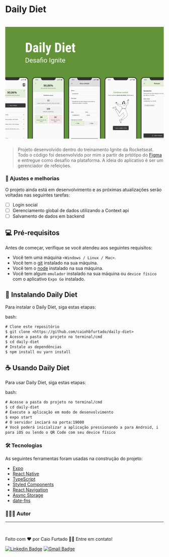 # Daily Diet

<h1 align="center">
  <img alt="Daily Diet" title="Daily Diet" src="./assets/banner.png" />
</h1>

> Projeto desenvolvido dentro do treinamento Ignite da Rocketseat. Todo o código foi desenvolvido por mim a partir de prtótipo do [Figma](https://www.figma.com/file/uq7J2k114VHlNKTgbdwy6Q/Daily-Diet-(Copy)?node-id=2%3A12&t=Vg3kucrTxy86H3Xt-0) e entregue como desafio na plataforma. A ideia do aplicativo é ser um gerenciador de refeições.  
### 🚧 Ajustes e melhorias

O projeto ainda está em desenvolvimento e as próximas atualizações serão voltadas nas seguintes tarefas:

- [ ] Login social
- [ ] Gerenciamento global de dados utilizando a Context api 
- [ ] Salvamento de dados em backend
## 💻 Pré-requisitos

Antes de começar, verifique se você atendeu aos seguintes requisitos:
* Você tem uma máquina `<Windows / Linux / Mac>`.
* Você tem o [git](https://git-scm.com) instalado na sua máquina.
* Você tem o [node](https://nodejs.org/en/) instalado na sua máquina.
* Você tem algum `emulador` instalado na sua máquina ou `device físico` com o aplicativo `Expo Go` instalado.

## 🚀 Instalando Daily Diet

Para instalar o Daily Diet, siga estas etapas:

bash:
```
# Clone este repositório
$ git clone <https://github.com/caiohbfurtado/daily-diet>
# Acesse a pasta do projeto no terminal/cmd
$ cd daily-diet
# Instale as dependências
$ npm install ou yarn install
```

## ☕ Usando Daily Diet

Para usar Daily Diet, siga estas etapas:

bash:
```
# Acesse a pasta do projeto no terminal/cmd
$ cd daily-diet
# Execute a aplicação em modo de desenvolvimento
$ expo start
# O servidor inciará na porta:19000
# Você poderá inicializar a aplicação pressionando a para Android, i para iOS ou lendo o QR Code com seu device físico
```

### 🛠 Tecnologias

As seguintes ferramentas foram usadas na construção do projeto:

- [Expo](https://expo.io/)
- [React Native](https://reactnative.dev/)
- [TypeScript](https://www.typescriptlang.org/)
- [Styled Components](https://styled-components.com/)
- [React Navigation](https://reactnavigation.org/)
- [Async Storage](https://react-native-async-storage.github.io/async-storage/docs/usage/)
- [date-fns](https://date-fns.org/)

### 👨🏾‍💻 Autor
---

 <img style="border-radius: 50%;" src="https://github.com/caiohbfurtado.png" width="100px;" alt=""/>

Feito com ❤️ por Caio Furtado 👋🏽 Entre em contato!

[![Linkedin Badge](https://img.shields.io/badge/-Caio-blue?style=flat-square&logo=Linkedin&logoColor=white&link=https://www.linkedin.com/in/tgmarinho/)](https://www.linkedin.com/in/caiohbfurtado/) 
[![Gmail Badge](https://img.shields.io/badge/-caiohbfurtado@gmail.com-c14438?style=flat-square&logo=Gmail&logoColor=white&link=mailto:tgmarinho@gmail.com)](mailto:caiohbfurtado@gmail.com)
